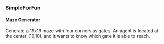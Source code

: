 ### SimpleForFun

#### Maze Generator

Generate a 19x19 maze with four corners as gates. An agent is located at the center (10,10), and it wants to know which gate it is able to reach.